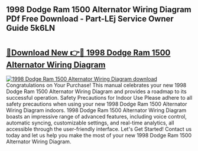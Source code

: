 ## 1998 Dodge Ram 1500 Alternator Wiring Diagram PDf Free Download - Part-LEj Service Owner Guide 5k6LN

# <h2><a href="http://dfurz9.blite.top/?on=1998+Dodge+Ram+1500+Alternator+Wiring+Diagram">🔗Download New 👉🔴 1998 Dodge Ram 1500 Alternator Wiring Diagram</a></h2>

[![1998 Dodge Ram 1500 Alternator Wiring Diagram download](https://i.imgur.com/lujVjoI.png)](http://dfurz9.blite.top/?on=1998+Dodge+Ram+1500+Alternator+Wiring+Diagram)
Congratulations on Your Purchase! This manual celebrates your new 1998 Dodge Ram 1500 Alternator Wiring Diagram and provides a roadmap to its successful operation. Safety Precautions for Indoor Use Please adhere to all safety precautions when using your new 1998 Dodge Ram 1500 Alternator Wiring Diagram indoors. 1998 Dodge Ram 1500 Alternator Wiring Diagram boasts an impressive range of advanced features, including voice control, automatic syncing, customizable settings, and real-time analytics, all accessible through the user-friendly interface. Let's Get Started! Contact us today and let us help you make the most of your new 1998 Dodge Ram 1500 Alternator Wiring Diagram.

